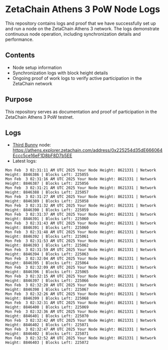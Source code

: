 # ZetaChain Athens 3 PoW Node Logs
This repository contains logs and proof that we have successfully set up and run a node on the ZetaChain Athens 3 network. The logs demonstrate continuous node operation, including synchronization details and performance.

## Contents
- Node setup information
- Synchronization logs with block height details
- Ongoing proof of work logs to verify active participation in the ZetaChain network

## Purpose
This repository serves as documentation and proof of participation in the ZetaChain Athens 3 PoW testnet.

## Logs

- [Third Bunny](https://thirdbunny.xyz/) node: https://athens.explorer.zetachain.com/address/0x225254d35dE666064Eccc5ce16eF1D8bF8D7b5EE
- Latest logs:
```
Mon Feb  3 02:31:11 AM UTC 2025 Your Node Height: 8621331 | Network Height: 8846386 | Blocks Left: 225055
Mon Feb  3 02:31:16 AM UTC 2025 Your Node Height: 8621331 | Network Height: 8846387 | Blocks Left: 225056
Mon Feb  3 02:31:21 AM UTC 2025 Your Node Height: 8621331 | Network Height: 8846388 | Blocks Left: 225057
Mon Feb  3 02:31:27 AM UTC 2025 Your Node Height: 8621331 | Network Height: 8846389 | Blocks Left: 225058
Mon Feb  3 02:31:32 AM UTC 2025 Your Node Height: 8621331 | Network Height: 8846390 | Blocks Left: 225059
Mon Feb  3 02:31:37 AM UTC 2025 Your Node Height: 8621331 | Network Height: 8846391 | Blocks Left: 225060
Mon Feb  3 02:31:43 AM UTC 2025 Your Node Height: 8621331 | Network Height: 8846391 | Blocks Left: 225060
Mon Feb  3 02:31:48 AM UTC 2025 Your Node Height: 8621331 | Network Height: 8846392 | Blocks Left: 225061
Mon Feb  3 02:31:53 AM UTC 2025 Your Node Height: 8621331 | Network Height: 8846393 | Blocks Left: 225062
Mon Feb  3 02:31:59 AM UTC 2025 Your Node Height: 8621331 | Network Height: 8846394 | Blocks Left: 225063
Mon Feb  3 02:32:04 AM UTC 2025 Your Node Height: 8621331 | Network Height: 8846395 | Blocks Left: 225064
Mon Feb  3 02:32:09 AM UTC 2025 Your Node Height: 8621331 | Network Height: 8846396 | Blocks Left: 225065
Mon Feb  3 02:32:15 AM UTC 2025 Your Node Height: 8621331 | Network Height: 8846397 | Blocks Left: 225066
Mon Feb  3 02:32:20 AM UTC 2025 Your Node Height: 8621331 | Network Height: 8846398 | Blocks Left: 225067
Mon Feb  3 02:32:26 AM UTC 2025 Your Node Height: 8621331 | Network Height: 8846399 | Blocks Left: 225068
Mon Feb  3 02:32:31 AM UTC 2025 Your Node Height: 8621331 | Network Height: 8846400 | Blocks Left: 225069
Mon Feb  3 02:32:36 AM UTC 2025 Your Node Height: 8621331 | Network Height: 8846401 | Blocks Left: 225070
Mon Feb  3 02:32:42 AM UTC 2025 Your Node Height: 8621331 | Network Height: 8846402 | Blocks Left: 225071
Mon Feb  3 02:32:47 AM UTC 2025 Your Node Height: 8621331 | Network Height: 8846402 | Blocks Left: 225071
Mon Feb  3 02:32:52 AM UTC 2025 Your Node Height: 8621331 | Network Height: 8846403 | Blocks Left: 225072
```
